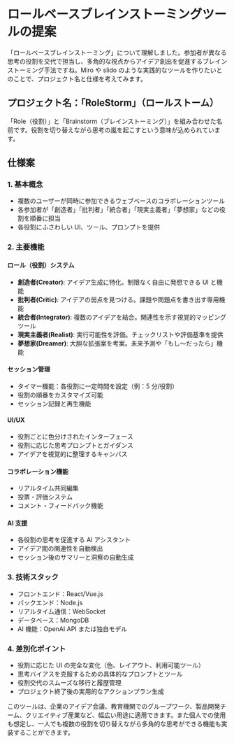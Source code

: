 # ロールベースブレインストーミングツールの提案

「ロールベースブレインストーミング」について理解しました。参加者が異なる思考の役割を交代で担当し、多角的な視点からアイデア創出を促進するブレインストーミング手法ですね。Miro や slido のような実践的なツールを作りたいとのことで、プロジェクト名と仕様を考えてみます。

## プロジェクト名：「RoleStorm」（ロールストーム）

「Role（役割）」と「Brainstorm（ブレインストーミング）」を組み合わせた名前です。役割を切り替えながら思考の嵐を起こすという意味が込められています。

## 仕様案

### 1. 基本概念

- 複数のユーザーが同時に参加できるウェブベースのコラボレーションツール
- 各参加者が「創造者」「批判者」「統合者」「現実主義者」「夢想家」などの役割を順番に担当
- 各役割にふさわしい UI、ツール、プロンプトを提供

### 2. 主要機能

#### ロール（役割）システム

- **創造者(Creator)**: アイデア生成に特化。制限なく自由に発想できる UI と機能
- **批判者(Critic)**: アイデアの弱点を見つける。課題や問題点を書き出す専用機能
- **統合者(Integrator)**: 複数のアイデアを結合。関連性を示す視覚的マッピングツール
- **現実主義者(Realist)**: 実行可能性を評価。チェックリストや評価基準を提供
- **夢想家(Dreamer)**: 大胆な拡張案を考案。未来予測や「もし〜だったら」機能

#### セッション管理

- タイマー機能：各役割に一定時間を設定（例：5 分/役割）
- 役割の順番をカスタマイズ可能
- セッション記録と再生機能

#### UI/UX

- 役割ごとに色分けされたインターフェース
- 役割に応じた思考プロンプトとガイダンス
- アイデアを視覚的に整理するキャンバス

#### コラボレーション機能

- リアルタイム共同編集
- 投票・評価システム
- コメント・フィードバック機能

#### AI 支援

- 各役割の思考を促進する AI アシスタント
- アイデア間の関連性を自動検出
- セッション後のサマリーと洞察の自動生成

### 3. 技術スタック

- フロントエンド：React/Vue.js
- バックエンド：Node.js
- リアルタイム通信：WebSocket
- データベース：MongoDB
- AI 機能：OpenAI API または独自モデル

### 4. 差別化ポイント

- 役割に応じた UI の完全な変化（色、レイアウト、利用可能ツール）
- 思考バイアスを克服するための具体的なプロンプトとツール
- 役割交代のスムーズな移行と履歴管理
- プロジェクト終了後の実用的なアクションプラン生成

このツールは、企業のアイデア会議、教育機関でのグループワーク、製品開発チーム、クリエイティブ産業など、幅広い用途に適用できます。また個人での使用も想定し、一人でも複数の役割を切り替えながら多角的な思考ができる機能も実装することができます。

